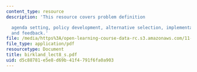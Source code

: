 ```yaml
---
content_type: resource
description: 'This resource covers problem definition

  agenda setting, policy development, alternative selection, implementation, eEvaluation,
  and feedback.'
file: /media/https%3A/open-learning-course-data-rc.s3.amazonaws.com/11-941-disaster-vulnerability-and-resilience-spring-2005/d5c88781e5e8d69b41f4791f6fa0a903_birkland_lect8_s.pdf
file_type: application/pdf
resourcetype: Document
title: birkland_lect8_s.pdf
uid: d5c88781-e5e8-d69b-41f4-791f6fa0a903
---
```

